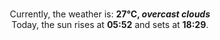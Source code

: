 <p  align="center"><br/>Currently, the weather is: <b> 27°C, <i>overcast clouds</i></b></br>Today, the sun rises at <b>05:52</b> and sets at <b>18:29</b>.</p>